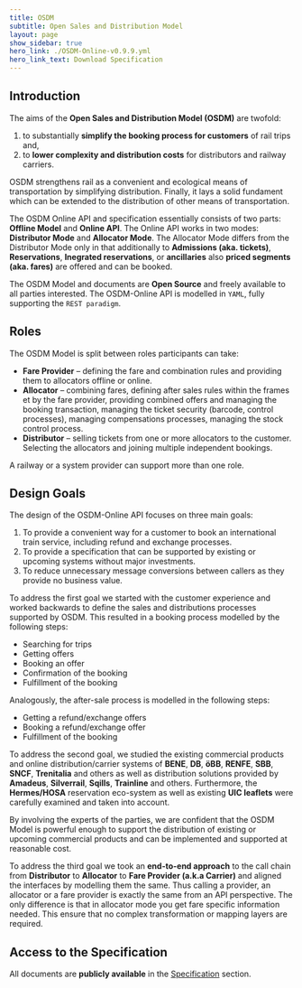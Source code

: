```yaml
---
title: OSDM
subtitle: Open Sales and Distribution Model
layout: page
show_sidebar: true
hero_link: ./OSDM-Online-v0.9.9.yml
hero_link_text: Download Specification
---
```


## Introduction

The aims of the **Open Sales and Distribution Model (OSDM)** are twofold:

1. to substantially **simplify the booking process for customers** of rail
   trips and,
2. to **lower complexity and distribution costs** for distributors and
   railway carriers.

OSDM strengthens rail as a convenient and ecological means of transportation by
simplifying distribution. Finally, it lays a solid fundament which can be
extended to the distribution of other means of transportation.

The OSDM Online API and specification essentially consists of two parts: **Offline
Model** and **Online API**. The Online API works in two modes: **Distributor Mode**
and **Allocator Mode**. The Allocator Mode differs from the Distributor
Mode only in that additionally to **Admissions (aka. tickets)**, **Reservations**,
**Inegrated reservations**, or **ancillaries** also **priced segments (aka. fares)**
are offered and can be booked.

The OSDM Model and documents are **Open Source** and freely available to all
parties interested. The OSDM-Online API is modelled in `YAML`, fully supporting the
`REST paradigm`.

## Roles

The OSDM Model is split between roles participants can take:

- **Fare Provider** – defining the fare and combination rules and providing
  them to allocators offline or online.
- **Allocator** – combining fares, defining after sales rules within the frames
  et by the fare provider, providing combined offers and managing the booking
transaction, managing the ticket security (barcode, control processes),
managing compensations processes, managing the stock control process.
- **Distributor** – selling tickets from one or more allocators to the
  customer. Selecting the allocators and joining multiple independent bookings.

A railway or a system provider can support more than one role.

## Design Goals

The design of the OSDM-Online API focuses on three main goals:

1. To provide a convenient way for a customer to book an international train
   service, including refund and exchange processes.
2. To provide a specification that can be supported by existing or upcoming
   systems without major investments.
3. To reduce unnecessary message conversions between callers as they provide no
   business value.

To address the first goal we started with the customer experience and worked
backwards to define the sales and distributions processes supported by OSDM.
This resulted in a booking process modelled by the following steps:

- Searching for trips
- Getting offers
- Booking an offer
- Confirmation of the booking
- Fulfillment of the booking

Analogously, the after-sale process is modelled in the following steps:

- Getting a refund/exchange offers
- Booking a refund/exchange offer
- Fulfillment of the booking

To address the second goal, we studied the existing commercial products and
online distribution/carrier systems of **BENE**, **DB**, **öBB**, **RENFE**,
**SBB**, **SNCF**, **Trenitalia** and others as well as distribution solutions
provided by **Amadeus**, **Silverrail**, **Sqills**, **Trainline** and others.
Furthermore,  the **Hermes/HOSA** reservation eco-system as well as existing 
**UIC leaflets** were carefully examined and taken into account.

By involving the experts of the parties, we are confident that the OSDM
Model is powerful enough to support the distribution of existing or upcoming
commercial products and can be implemented and supported at reasonable cost.

To address the third goal we took an **end-to-end approach** to the call chain from
**Distributor** to **Allocator** to **Fare Provider (a.k.a Carrier)** and aligned the
interfaces by modelling them the same.  Thus calling a provider, an allocator
or a fare provider is exactly the same from an API perspective. The only
difference is that in allocator mode you get fare specific information needed.
This ensure that no complex transformation or mapping layers are required.

## Access to the Specification

All documents are **publicly available** in the [Specification](./spec) section.
